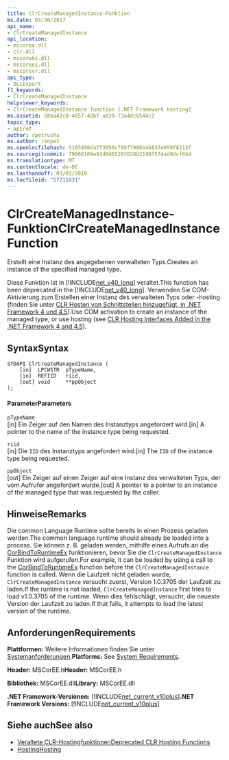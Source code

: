 ```yaml
---
title: ClrCreateManagedInstance-Funktion
ms.date: 03/30/2017
api_name:
- ClrCreateManagedInstance
api_location:
- mscoree.dll
- clr.dll
- mscorwks.dll
- mscoreei.dll
- mscorsvr.dll
api_type:
- DLLExport
f1_keywords:
- ClrCreateManagedInstance
helpviewer_keywords:
- ClrCreateManagedInstance function [.NET Framework hosting]
ms.assetid: 58ba42c0-4857-43bf-a039-73a4dc6544c2
topic_type:
- apiref
author: rpetrusha
ms.author: ronpet
ms.openlocfilehash: 5103490da7f3056cf95f7986b46837e059f8212f
ms.sourcegitcommit: 79066169e93d9d65203028b21983574ad9dcf6b4
ms.translationtype: MT
ms.contentlocale: de-DE
ms.lasthandoff: 03/01/2019
ms.locfileid: "57211831"
---
```

# <a name="clrcreatemanagedinstance-function"></a><span data-ttu-id="fe30b-102">ClrCreateManagedInstance-Funktion</span><span class="sxs-lookup"><span data-stu-id="fe30b-102">ClrCreateManagedInstance Function</span></span>
<span data-ttu-id="fe30b-103">Erstellt eine Instanz des angegebenen verwalteten Typs.</span><span class="sxs-lookup"><span data-stu-id="fe30b-103">Creates an instance of the specified managed type.</span></span>  
  
 <span data-ttu-id="fe30b-104">Diese Funktion ist in [!INCLUDE[net_v40_long](../../../../includes/net-v40-long-md.md)] veraltet.</span><span class="sxs-lookup"><span data-stu-id="fe30b-104">This function has been deprecated in the [!INCLUDE[net_v40_long](../../../../includes/net-v40-long-md.md)].</span></span> <span data-ttu-id="fe30b-105">Verwenden Sie COM-Aktivierung zum Erstellen einer Instanz des verwalteten Typs oder -hosting (finden Sie unter [CLR Hosten von Schnittstellen hinzugefügt, in .NET Framework 4 und 4.5](../../../../docs/framework/unmanaged-api/hosting/clr-hosting-interfaces-added-in-the-net-framework-4-and-4-5.md)).</span><span class="sxs-lookup"><span data-stu-id="fe30b-105">Use COM activation to create an instance of the managed type, or use hosting (see [CLR Hosting Interfaces Added in the .NET Framework 4 and 4.5](../../../../docs/framework/unmanaged-api/hosting/clr-hosting-interfaces-added-in-the-net-framework-4-and-4-5.md)).</span></span>  
  
## <a name="syntax"></a><span data-ttu-id="fe30b-106">Syntax</span><span class="sxs-lookup"><span data-stu-id="fe30b-106">Syntax</span></span>  
  
```  
STDAPI ClrCreateManagedInstance (  
    [in]  LPCWSTR  pTypeName,   
    [in]  REFIID   riid,   
    [out] void     **ppObject  
);  
```  
  
#### <a name="parameters"></a><span data-ttu-id="fe30b-107">Parameter</span><span class="sxs-lookup"><span data-stu-id="fe30b-107">Parameters</span></span>  
 `pTypeName`  
 <span data-ttu-id="fe30b-108">[in] Ein Zeiger auf den Namen des Instanztyps angefordert wird.</span><span class="sxs-lookup"><span data-stu-id="fe30b-108">[in] A pointer to the name of the instance type being requested.</span></span>  
  
 `riid`  
 <span data-ttu-id="fe30b-109">[in] Die `IID` des Instanztyps angefordert wird.</span><span class="sxs-lookup"><span data-stu-id="fe30b-109">[in] The `IID` of the instance type being requested.</span></span>  
  
 `ppObject`  
 <span data-ttu-id="fe30b-110">[out] Ein Zeiger auf einen Zeiger auf eine Instanz des verwalteten Typs, der vom Aufrufer angefordert wurde.</span><span class="sxs-lookup"><span data-stu-id="fe30b-110">[out] A pointer to a pointer to an instance of the managed type that was requested by the caller.</span></span>  
  
## <a name="remarks"></a><span data-ttu-id="fe30b-111">Hinweise</span><span class="sxs-lookup"><span data-stu-id="fe30b-111">Remarks</span></span>  
 <span data-ttu-id="fe30b-112">Die common Language Runtime sollte bereits in einen Prozess geladen werden.</span><span class="sxs-lookup"><span data-stu-id="fe30b-112">The common language runtime should already be loaded into a process.</span></span> <span data-ttu-id="fe30b-113">Sie können z. B. geladen werden, mithilfe eines Aufrufs an die [CorBindToRuntimeEx](../../../../docs/framework/unmanaged-api/hosting/corbindtoruntimeex-function.md) funktionieren, bevor Sie die `ClrCreateManagedInstance` Funktion wird aufgerufen.</span><span class="sxs-lookup"><span data-stu-id="fe30b-113">For example, it can be loaded by using a call to the [CorBindToRuntimeEx](../../../../docs/framework/unmanaged-api/hosting/corbindtoruntimeex-function.md) function before the `ClrCreateManagedInstance` function is called.</span></span> <span data-ttu-id="fe30b-114">Wenn die Laufzeit nicht geladen wurde, `ClrCreateManagedInstance` versucht zuerst, Version 1.0.3705 der Laufzeit zu laden.</span><span class="sxs-lookup"><span data-stu-id="fe30b-114">If the runtime is not loaded, `ClrCreateManagedInstance` first tries to load v1.0.3705 of the runtime.</span></span> <span data-ttu-id="fe30b-115">Wenn dies fehlschlägt, versucht, die neueste Version der Laufzeit zu laden.</span><span class="sxs-lookup"><span data-stu-id="fe30b-115">If that fails, it attempts to load the latest version of the runtime.</span></span>  
  
## <a name="requirements"></a><span data-ttu-id="fe30b-116">Anforderungen</span><span class="sxs-lookup"><span data-stu-id="fe30b-116">Requirements</span></span>  
 <span data-ttu-id="fe30b-117">**Plattformen:** Weitere Informationen finden Sie unter [Systemanforderungen](../../../../docs/framework/get-started/system-requirements.md).</span><span class="sxs-lookup"><span data-stu-id="fe30b-117">**Platforms:** See [System Requirements](../../../../docs/framework/get-started/system-requirements.md).</span></span>  
  
 <span data-ttu-id="fe30b-118">**Header:** MSCorEE.h</span><span class="sxs-lookup"><span data-stu-id="fe30b-118">**Header:** MSCorEE.h</span></span>  
  
 <span data-ttu-id="fe30b-119">**Bibliothek:** MSCorEE.dll</span><span class="sxs-lookup"><span data-stu-id="fe30b-119">**Library:** MSCorEE.dll</span></span>  
  
 <span data-ttu-id="fe30b-120">**.NET Framework-Versionen:** [!INCLUDE[net_current_v10plus](../../../../includes/net-current-v10plus-md.md)]</span><span class="sxs-lookup"><span data-stu-id="fe30b-120">**.NET Framework Versions:** [!INCLUDE[net_current_v10plus](../../../../includes/net-current-v10plus-md.md)]</span></span>  
  
## <a name="see-also"></a><span data-ttu-id="fe30b-121">Siehe auch</span><span class="sxs-lookup"><span data-stu-id="fe30b-121">See also</span></span>
- [<span data-ttu-id="fe30b-122">Veraltete CLR-Hostingfunktionen</span><span class="sxs-lookup"><span data-stu-id="fe30b-122">Deprecated CLR Hosting Functions</span></span>](../../../../docs/framework/unmanaged-api/hosting/deprecated-clr-hosting-functions.md)
- [<span data-ttu-id="fe30b-123">Hosting</span><span class="sxs-lookup"><span data-stu-id="fe30b-123">Hosting</span></span>](../../../../docs/framework/unmanaged-api/hosting/index.md)
